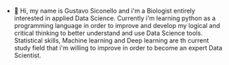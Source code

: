 - 👋 Hi, my name is Gustavo Siconello and i'm a Biologist entirely interested in applied Data Science. Currently i'm learning python as a programming language in order to 
improve and develop my logical and critical thinking to better understand and use Data Science tools. Statistical skills, Machine learning and Deep learning are th current study 
field that i'm willing to improve in order to become an expert Data Scientist. 



